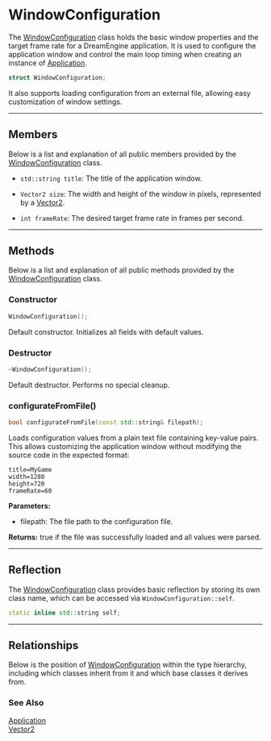 # WindowConfiguration

The [WindowConfiguration](WindowConfiguration.md) class 
holds the basic window properties and the target frame rate 
for a DreamEngine application. It is used to configure 
the application window and control the main loop timing 
when creating an instance of [Application](Application.md).

```c++
struct WindowConfiguration;
```

It also supports loading configuration from an external 
file, allowing easy customization of window settings.

---

## Members

Below is a list and explanation of all public members
provided by the [WindowConfiguration](WindowConfiguration.md) class.

- `std::string title`: The title of the application window.

- `Vector2 size`: The width and height of the window in pixels, represented by a [Vector2](Vector2.md).

- `int frameRate`: The desired target frame rate in frames per second.

---

## Methods

Below is a list and explanation of all public methods
provided by the [WindowConfiguration](WindowConfiguration.md) class.

### Constructor

```c++
WindowConfiguration();
```

Default constructor. Initializes all fields with default values.

### Destructor

```c++
~WindowConfiguration();
```

Default destructor. Performs no special cleanup.

### configurateFromFile()

```c++
bool configurateFromFile(const std::string& filepath);
```

Loads configuration values from a plain text file 
containing key-value pairs. This allows customizing 
the application window without modifying the source code 
in the expected format:

```config
title=MyGame
width=1280
height=720
frameRate=60
```

**Parameters:**
- filepath: The file path to the configuration file.

**Returns:**
true if the file was successfully loaded and all values were parsed.

---

## Reflection

The [WindowConfiguration](WindowConfiguration.md) class provides basic
reflection by storing its own class name, which can be
accessed via `WindowConfiguration::self`.

```c++
static inline std::string self;
```

---

## Relationships
Below is the position of [WindowConfiguration](WindowConfiguration.md)
within the type hierarchy, including which classes inherit
from it and which base classes it derives from.

### See Also
[Application](Application.md) <br>
[Vector2](Vector2.md)
